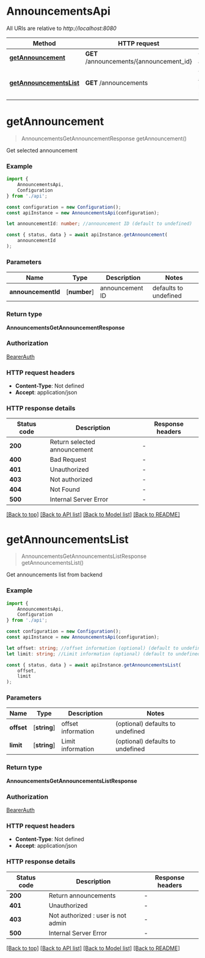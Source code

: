 # AnnouncementsApi

All URIs are relative to *http://localhost:8080*

|Method | HTTP request | Description|
|------------- | ------------- | -------------|
|[**getAnnouncement**](#getannouncement) | **GET** /announcements/{announcement_id} | Get selected announcement|
|[**getAnnouncementsList**](#getannouncementslist) | **GET** /announcements | Get announcements list from backend|

# **getAnnouncement**
> AnnouncementsGetAnnouncementResponse getAnnouncement()

Get selected announcement

### Example

```typescript
import {
    AnnouncementsApi,
    Configuration
} from './api';

const configuration = new Configuration();
const apiInstance = new AnnouncementsApi(configuration);

let announcementId: number; //announcement ID (default to undefined)

const { status, data } = await apiInstance.getAnnouncement(
    announcementId
);
```

### Parameters

|Name | Type | Description  | Notes|
|------------- | ------------- | ------------- | -------------|
| **announcementId** | [**number**] | announcement ID | defaults to undefined|


### Return type

**AnnouncementsGetAnnouncementResponse**

### Authorization

[BearerAuth](../README.md#BearerAuth)

### HTTP request headers

 - **Content-Type**: Not defined
 - **Accept**: application/json


### HTTP response details
| Status code | Description | Response headers |
|-------------|-------------|------------------|
|**200** | Return selected announcement |  -  |
|**400** | Bad Request |  -  |
|**401** | Unauthorized |  -  |
|**403** | Not authorized |  -  |
|**404** | Not Found |  -  |
|**500** | Internal Server Error |  -  |

[[Back to top]](#) [[Back to API list]](../README.md#documentation-for-api-endpoints) [[Back to Model list]](../README.md#documentation-for-models) [[Back to README]](../README.md)

# **getAnnouncementsList**
> AnnouncementsGetAnnouncementsListResponse getAnnouncementsList()

Get announcements list from backend

### Example

```typescript
import {
    AnnouncementsApi,
    Configuration
} from './api';

const configuration = new Configuration();
const apiInstance = new AnnouncementsApi(configuration);

let offset: string; //offset information (optional) (default to undefined)
let limit: string; //Limit information (optional) (default to undefined)

const { status, data } = await apiInstance.getAnnouncementsList(
    offset,
    limit
);
```

### Parameters

|Name | Type | Description  | Notes|
|------------- | ------------- | ------------- | -------------|
| **offset** | [**string**] | offset information | (optional) defaults to undefined|
| **limit** | [**string**] | Limit information | (optional) defaults to undefined|


### Return type

**AnnouncementsGetAnnouncementsListResponse**

### Authorization

[BearerAuth](../README.md#BearerAuth)

### HTTP request headers

 - **Content-Type**: Not defined
 - **Accept**: application/json


### HTTP response details
| Status code | Description | Response headers |
|-------------|-------------|------------------|
|**200** | Return announcements |  -  |
|**401** | Unauthorized |  -  |
|**403** | Not authorized : user is not admin |  -  |
|**500** | Internal Server Error |  -  |

[[Back to top]](#) [[Back to API list]](../README.md#documentation-for-api-endpoints) [[Back to Model list]](../README.md#documentation-for-models) [[Back to README]](../README.md)


